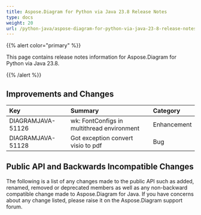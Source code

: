```yaml
---
title: Aspose.Diagram for Python via Java 23.8 Release Notes
type: docs
weight: 20
url: /python-java/aspose-diagram-for-python-via-java-23-8-release-notes/
---
```


{{% alert color="primary" %}}

This page contains release notes information for Aspose.Diagram for Python via Java 23.8.

{{% /alert %}}
## **Improvements and Changes** ##

|**Key**|**Summary**|**Category**|
| :- | :- | :- |
|DIAGRAMJAVA-51126|wk: FontConfigs in multithread environment|Enhancement|
|DIAGRAMJAVA-51128|Got exception convert visio to pdf|Bug|

## **Public API and Backwards Incompatible Changes**
The following is a list of any changes made to the public API such as added, renamed, removed or deprecated members as well as any non-backward compatible change made to Aspose.Diagram for Java. If you have concerns about any change listed, please raise it on the Aspose.Diagram support forum.

